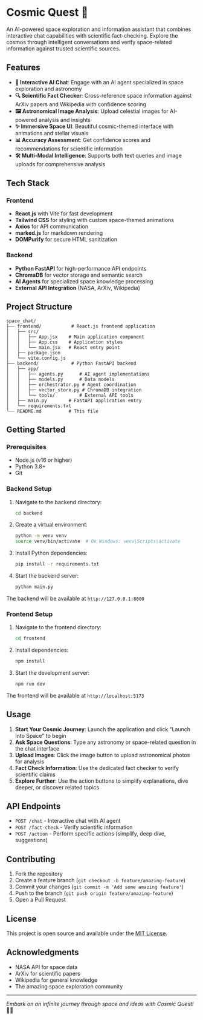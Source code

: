 # Cosmic Quest 🚀

An AI-powered space exploration and information assistant that combines interactive chat capabilities with scientific fact-checking. Explore the cosmos through intelligent conversations and verify space-related information against trusted scientific sources.

## Features

- **🌌 Interactive AI Chat**: Engage with an AI agent specialized in space exploration and astronomy
- **🔍 Scientific Fact Checker**: Cross-reference space information against ArXiv papers and Wikipedia with confidence scoring
- **🖼️ Astronomical Image Analysis**: Upload celestial images for AI-powered analysis and insights
- **✨ Immersive Space UI**: Beautiful cosmic-themed interface with animations and stellar visuals
- **📊 Accuracy Assessment**: Get confidence scores and recommendations for scientific information
- **🛠️ Multi-Modal Intelligence**: Supports both text queries and image uploads for comprehensive analysis

## Tech Stack

### Frontend
- **React.js** with Vite for fast development
- **Tailwind CSS** for styling with custom space-themed animations
- **Axios** for API communication
- **marked.js** for markdown rendering
- **DOMPurify** for secure HTML sanitization

### Backend
- **Python FastAPI** for high-performance API endpoints
- **ChromaDB** for vector storage and semantic search
- **AI Agents** for specialized space knowledge processing
- **External API Integration** (NASA, ArXiv, Wikipedia)

## Project Structure

```
space_chat/
├── frontend/           # React.js frontend application
│   ├── src/
│   │   ├── App.jsx    # Main application component
│   │   ├── App.css    # Application styles
│   │   └── main.jsx   # React entry point
│   ├── package.json
│   └── vite.config.js
├── backend/            # Python FastAPI backend
│   ├── app/
│   │   ├── agents.py      # AI agent implementations
│   │   ├── models.py      # Data models
│   │   ├── orchestrator.py # Agent coordination
│   │   ├── vector_store.py # ChromaDB integration
│   │   └── tools/         # External API tools
│   ├── main.py        # FastAPI application entry
│   └── requirements.txt
└── README.md          # This file
```

## Getting Started

### Prerequisites
- Node.js (v16 or higher)
- Python 3.8+
- Git

### Backend Setup

1. Navigate to the backend directory:
   ```bash
   cd backend
   ```

2. Create a virtual environment:
   ```bash
   python -m venv venv
   source venv/bin/activate  # On Windows: venv\Scripts\activate
   ```

3. Install Python dependencies:
   ```bash
   pip install -r requirements.txt
   ```

4. Start the backend server:
   ```bash
   python main.py
   ```

The backend will be available at `http://127.0.0.1:8000`

### Frontend Setup

1. Navigate to the frontend directory:
   ```bash
   cd frontend
   ```

2. Install dependencies:
   ```bash
   npm install
   ```

3. Start the development server:
   ```bash
   npm run dev
   ```

The frontend will be available at `http://localhost:5173`

## Usage

1. **Start Your Cosmic Journey**: Launch the application and click "Launch Into Space" to begin
2. **Ask Space Questions**: Type any astronomy or space-related question in the chat interface
3. **Upload Images**: Click the image button to upload astronomical photos for analysis
4. **Fact Check Information**: Use the dedicated fact checker to verify scientific claims
5. **Explore Further**: Use the action buttons to simplify explanations, dive deeper, or discover related topics

## API Endpoints

- `POST /chat` - Interactive chat with AI agent
- `POST /fact-check` - Verify scientific information
- `POST /action` - Perform specific actions (simplify, deep dive, suggestions)

## Contributing

1. Fork the repository
2. Create a feature branch (`git checkout -b feature/amazing-feature`)
3. Commit your changes (`git commit -m 'Add some amazing feature'`)
4. Push to the branch (`git push origin feature/amazing-feature`)
5. Open a Pull Request

## License

This project is open source and available under the [MIT License](LICENSE).

## Acknowledgments

- NASA API for space data
- ArXiv for scientific papers
- Wikipedia for general knowledge
- The amazing space exploration community

---

*Embark on an infinite journey through space and ideas with Cosmic Quest!* 🌌✨
